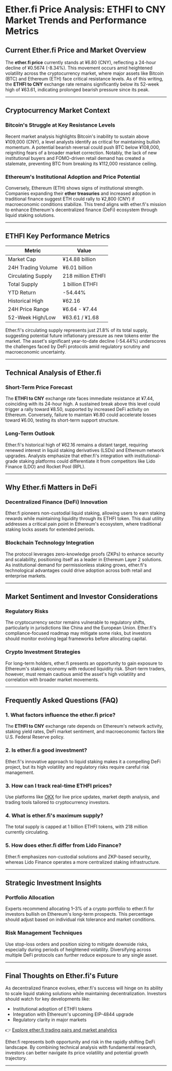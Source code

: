 # Ether.fi Price Analysis: ETHFI to CNY Market Trends and Performance Metrics  

## Current Ether.fi Price and Market Overview  
The **ether.fi price** currently stands at ¥6.80 (CNY), reflecting a 24-hour decline of ¥0.5674 (-8.34%). This movement occurs amid heightened volatility across the cryptocurrency market, where major assets like Bitcoin (BTC) and Ethereum (ETH) face critical resistance levels. As of this writing, the **ETHFI to CNY** exchange rate remains significantly below its 52-week high of ¥63.61, indicating prolonged bearish pressure since its peak.  

---

## Cryptocurrency Market Context  

### Bitcoin's Struggle at Key Resistance Levels  
Recent market analysis highlights Bitcoin's inability to sustain above ¥109,000 (CNY), a level analysts identify as critical for maintaining bullish momentum. A potential bearish reversal could push BTC below ¥108,000, reigniting fears of a broader market correction. Notably, the lack of new institutional buyers and FOMO-driven retail demand has created a stalemate, preventing BTC from breaking its ¥112,000 resistance ceiling.  

### Ethereum's Institutional Adoption and Price Potential  
Conversely, Ethereum (ETH) shows signs of institutional strength. Companies expanding their **ether treasuries** and increased adoption in traditional finance suggest ETH could rally to ¥2,800 (CNY) if macroeconomic conditions stabilize. This trend aligns with ether.fi's mission to enhance Ethereum's decentralized finance (DeFi) ecosystem through liquid staking solutions.  

---

## ETHFI Key Performance Metrics  

| Metric                | Value                |
|-----------------------|----------------------|
| Market Cap            | ¥14.88 billion       |
| 24H Trading Volume    | ¥6.01 billion        |
| Circulating Supply    | 218 million ETHFI    |
| Total Supply          | 1 billion ETHFI      |
| YTD Return            | -54.44%              |
| Historical High       | ¥62.16               |
| 24H Price Range       | ¥6.64 - ¥7.44        |
| 52-Week High/Low      | ¥63.61 / ¥1.68       |

Ether.fi's circulating supply represents just 21.8% of its total supply, suggesting potential future inflationary pressure as new tokens enter the market. The asset's significant year-to-date decline (-54.44%) underscores the challenges faced by DeFi protocols amid regulatory scrutiny and macroeconomic uncertainty.  

---

## Technical Analysis of Ether.fi  

### Short-Term Price Forecast  
The **ETHFI to CNY** exchange rate faces immediate resistance at ¥7.44, coinciding with its 24-hour high. A sustained break above this level could trigger a rally toward ¥8.50, supported by increased DeFi activity on Ethereum. Conversely, failure to maintain ¥6.80 could accelerate losses toward ¥6.00, testing its short-term support structure.  

### Long-Term Outlook  
Ether.fi's historical high of ¥62.16 remains a distant target, requiring renewed interest in liquid staking derivatives (LSDs) and Ethereum network upgrades. Analysts emphasize that ether.fi's integration with institutional-grade staking platforms could differentiate it from competitors like Lido Finance (LDO) and Rocket Pool (RPL).  

---

## Why Ether.fi Matters in DeFi  

### Decentralized Finance (DeFi) Innovation  
Ether.fi pioneers non-custodial liquid staking, allowing users to earn staking rewards while maintaining liquidity through its ETHFI token. This dual utility addresses a critical pain point in Ethereum's ecosystem, where traditional staking locks assets for extended periods.  

### Blockchain Technology Integration  
The protocol leverages zero-knowledge proofs (ZKPs) to enhance security and scalability, positioning itself as a leader in Ethereum Layer 2 solutions. As institutional demand for permissionless staking grows, ether.fi's technological advantages could drive adoption across both retail and enterprise markets.  

---

## Market Sentiment and Investor Considerations  

### Regulatory Risks  
The cryptocurrency sector remains vulnerable to regulatory shifts, particularly in jurisdictions like China and the European Union. Ether.fi's compliance-focused roadmap may mitigate some risks, but investors should monitor evolving legal frameworks before allocating capital.  

### Crypto Investment Strategies  
For long-term holders, ether.fi presents an opportunity to gain exposure to Ethereum's staking economy with reduced liquidity risk. Short-term traders, however, must remain cautious amid the asset's high volatility and correlation with broader market movements.  

---

## Frequently Asked Questions (FAQ)  

### 1. **What factors influence the ether.fi price?**  
The **ETHFI to CNY** exchange rate depends on Ethereum's network activity, staking yield rates, DeFi market sentiment, and macroeconomic factors like U.S. Federal Reserve policy.  

### 2. **Is ether.fi a good investment?**  
Ether.fi's innovative approach to liquid staking makes it a compelling DeFi project, but its high volatility and regulatory risks require careful risk management.  

### 3. **How can I track real-time ETHFI prices?**  
Use platforms like [OKX](https://bit.ly/okx-bonus) for live price updates, market depth analysis, and trading tools tailored to cryptocurrency investors.  

### 4. **What is ether.fi's maximum supply?**  
The total supply is capped at 1 billion ETHFI tokens, with 218 million currently circulating.  

### 5. **How does ether.fi differ from Lido Finance?**  
Ether.fi emphasizes non-custodial solutions and ZKP-based security, whereas Lido Finance operates a more centralized staking infrastructure.  

---

## Strategic Investment Insights  

### Portfolio Allocation  
Experts recommend allocating 1–3% of a crypto portfolio to ether.fi for investors bullish on Ethereum's long-term prospects. This percentage should adjust based on individual risk tolerance and market conditions.  

### Risk Management Techniques  
Use stop-loss orders and position sizing to mitigate downside risks, especially during periods of heightened volatility. Diversifying across multiple DeFi protocols can further reduce exposure to any single asset.  

---

## Final Thoughts on Ether.fi's Future  

As decentralized finance evolves, ether.fi's success will hinge on its ability to scale liquid staking solutions while maintaining decentralization. Investors should watch for key developments like:  
- Institutional adoption of ETHFI tokens  
- Integration with Ethereum's upcoming EIP-4844 upgrade  
- Regulatory clarity in major markets  

👉 [Explore ether.fi trading pairs and market analytics](https://bit.ly/okx-bonus)  

Ether.fi represents both opportunity and risk in the rapidly shifting DeFi landscape. By combining technical analysis with fundamental research, investors can better navigate its price volatility and potential growth trajectory.  

---
